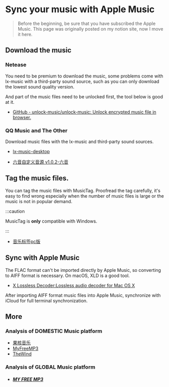 # Sync your music with Apple Music

> Before the beginning, be sure that you have subscribed the Apple Music.
> This page was originally posted on my notion site, now I move it here.

##  Download the music

### Netease

You need to be premium to download the music, some problems come with lx-music with a third-party sound source, such as you can only download the lowest sound quality version.

And part of the music files need to be unlocked first, the tool below is good at it.

- [GitHub - unlock-music/unlock-music: Unlock encrypted music file in browser.](https://github.com/ix64/unlock-music)

### QQ Music and The Other
Download music files with the lx-music and third-party sound sources.

- [lx-music-desktop](https://github.com/lyswhut/lx-music-desktop)

- [六音自定义音源 v1.0.2-六音](https://www.6yit.com/8498.html)

## Tag the music files.

You can tag the music files with MusicTag. Proofread the tag carefully, it's easy to find wrong especially when the number of music files is large or the music is not in popular demand. 

:::caution

MusicTag is **only** compatible with Windows.

:::

- [音乐标签pc版](https://www.cnblogs.com/vinlxc/p/11347744.html)

## Sync with Apple Music

The FLAC format can't be imported directly by Apple Music, so converting to AIFF format is necessary. On macOS, XLD is a good tool.

- [X Lossless Decoder:Lossless audio decoder for Mac OS X](https://tmkk.undo.jp/xld/index_e.html)

After importing AIFF format music files into Apple Music, synchronize with iCloud for full terminal synchronization.

## More
### Analysis of DOMESTIC Music platform

- [果核音乐](https://music.ghxi.com)
- [MyFreeMP3](http://tools.liumingye.cn/music/?page=searchPage)
- [TheWind](https://thewind.xyz)

### Analysis of GLOBAL Music platform

- ##### [MY FREE MP3](https://t.me/myfreemp3)
